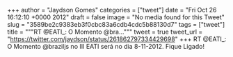 
+++
author = "Jaydson Gomes"
categories = ["tweet"]
date = "Fri Oct 26 16:12:10 +0000 2012"
draft = false
image = "No media found for this Tweet"
slug = "3589be2c9383eb3f0cbc83a6cdb4cdc5b88130d7"
tags = ["tweet"]
title = """RT @EATI_: O Momento @bra..."""
tweet = true
tweet_url = "https://twitter.com/jaydson/status/261862797334429698"
+++
RT @EATI_: O Momento @braziljs no III EATI será no dia 8-11-2012. Fique Ligado!
